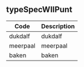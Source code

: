 ## typeSpecWIIPunt				
				
|	Code	|	Description	|
|	---	|	---	|
|	dukdalf	|	dukdalf	|
|	meerpaal	|	meerpaal	|
|	baken	|	baken	|
